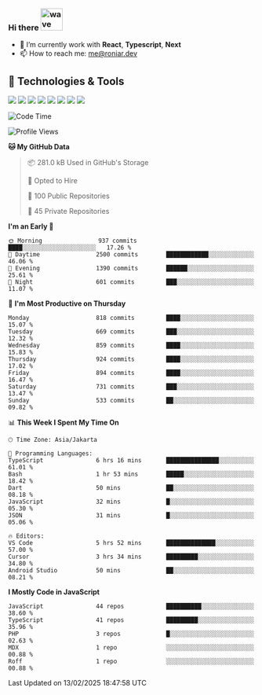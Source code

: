 ### Hi there <img src="https://i.ibb.co/q0Hx1KK/wave.gif" alt="wave" width="45px">

- 🌱 I’m currently work with **React**, **Typescript**, **Next**
- 📫 How to reach me: me@roniar.dev

## 🔧 Technologies & Tools

![](https://img.shields.io/badge/OS-Linux-informational?style=flat&logo=linux&logoColor=white&color=2bbc8a)
![](https://img.shields.io/badge/OS-Windows-informational?style=flat&logo=windows&logoColor=white&color=2bbc8a)
![](https://img.shields.io/badge/Code-JavaScript-informational?style=flat&logo=javascript&logoColor=white&color=2bbc8a)
![](https://img.shields.io/badge/Code-Golang-informational?style=flat&logo=go&logoColor=white&color=2bbc8a)
![](https://img.shields.io/badge/Code-React-informational?style=flat&logo=react&logoColor=white&color=2bbc8a)
![](https://img.shields.io/badge/Code-Next-informational?style=flat&logo=next.js&logoColor=white&color=2bbc8a)
![](https://img.shields.io/badge/Shell-Bash-informational?style=flat&logo=gnu-bash&logoColor=white&color=2bbc8a)
![](https://img.shields.io/badge/Tools-Docker-informational?style=flat&logo=docker&logoColor=white&color=2bbc8a)

<!--START_SECTION:waka-->
![Code Time](http://img.shields.io/badge/Code%20Time-2%2C322%20hrs%2027%20mins-blue)

![Profile Views](http://img.shields.io/badge/Profile%20Views-0-blue)

**🐱 My GitHub Data** 

> 📦 281.0 kB Used in GitHub's Storage 
 > 
> 💼 Opted to Hire
 > 
> 📜 100 Public Repositories 
 > 
> 🔑 45 Private Repositories 
 > 
**I'm an Early 🐤** 

```text
🌞 Morning                937 commits         ████░░░░░░░░░░░░░░░░░░░░░   17.26 % 
🌆 Daytime                2500 commits        ████████████░░░░░░░░░░░░░   46.06 % 
🌃 Evening                1390 commits        ██████░░░░░░░░░░░░░░░░░░░   25.61 % 
🌙 Night                  601 commits         ███░░░░░░░░░░░░░░░░░░░░░░   11.07 % 
```
📅 **I'm Most Productive on Thursday** 

```text
Monday                   818 commits         ████░░░░░░░░░░░░░░░░░░░░░   15.07 % 
Tuesday                  669 commits         ███░░░░░░░░░░░░░░░░░░░░░░   12.32 % 
Wednesday                859 commits         ████░░░░░░░░░░░░░░░░░░░░░   15.83 % 
Thursday                 924 commits         ████░░░░░░░░░░░░░░░░░░░░░   17.02 % 
Friday                   894 commits         ████░░░░░░░░░░░░░░░░░░░░░   16.47 % 
Saturday                 731 commits         ███░░░░░░░░░░░░░░░░░░░░░░   13.47 % 
Sunday                   533 commits         ██░░░░░░░░░░░░░░░░░░░░░░░   09.82 % 
```


📊 **This Week I Spent My Time On** 

```text
🕑︎ Time Zone: Asia/Jakarta

💬 Programming Languages: 
TypeScript               6 hrs 16 mins       ███████████████░░░░░░░░░░   61.01 % 
Bash                     1 hr 53 mins        █████░░░░░░░░░░░░░░░░░░░░   18.42 % 
Dart                     50 mins             ██░░░░░░░░░░░░░░░░░░░░░░░   08.18 % 
JavaScript               32 mins             █░░░░░░░░░░░░░░░░░░░░░░░░   05.30 % 
JSON                     31 mins             █░░░░░░░░░░░░░░░░░░░░░░░░   05.06 % 

🔥 Editors: 
VS Code                  5 hrs 52 mins       ██████████████░░░░░░░░░░░   57.00 % 
Cursor                   3 hrs 34 mins       █████████░░░░░░░░░░░░░░░░   34.80 % 
Android Studio           50 mins             ██░░░░░░░░░░░░░░░░░░░░░░░   08.21 % 
```

**I Mostly Code in JavaScript** 

```text
JavaScript               44 repos            ██████████░░░░░░░░░░░░░░░   38.60 % 
TypeScript               41 repos            █████████░░░░░░░░░░░░░░░░   35.96 % 
PHP                      3 repos             █░░░░░░░░░░░░░░░░░░░░░░░░   02.63 % 
MDX                      1 repo              ░░░░░░░░░░░░░░░░░░░░░░░░░   00.88 % 
Roff                     1 repo              ░░░░░░░░░░░░░░░░░░░░░░░░░   00.88 % 
```




 Last Updated on 13/02/2025 18:47:58 UTC
<!--END_SECTION:waka-->
